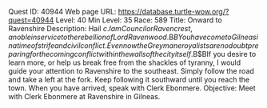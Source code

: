 Quest ID: 40944
Web page URL: https://database.turtle-wow.org/?quest=40944
Level: 40
Min Level: 35
Race: 589
Title: Onward to Ravenshire
Description: Hail $c. I am Councilor Ravencrest, a noble in service to the rebellion of Lord Ravenwood.$B$BYou have come to Gilneas in a time of strife and civil conflict. Even now the Greymane royalists are no doubt preparing for the coming conflict within the walls of the city itself.$B$BIf you desire to learn more, or help us break free from the shackles of tyranny, I would guide your attention to Ravenshire to the southeast. Simply follow the road and take a left at the fork. Keep following it southward until you reach the town. When you have arrived, speak with Clerk Ebonmere.
Objective: Meet with Clerk Ebonmere at Ravenshire in Gilneas.
